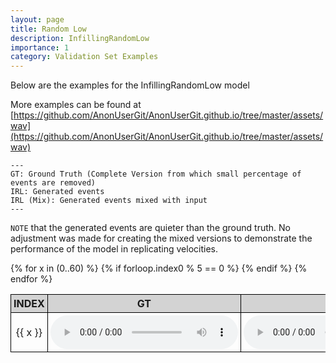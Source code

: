 ```yaml
---
layout: page
title: Random Low
description: InfillingRandomLow
importance: 1
category: Validation Set Examples
---
```


Below are the examples for the InfillingRandomLow model

More examples can be found at [https://github.com/AnonUserGit/AnonUserGit.github.io/tree/master/assets/wav](https://github.com/AnonUserGit/AnonUserGit.github.io/tree/master/assets/wav)

    ---
    GT: Ground Truth (Complete Version from which small percentage of events are removed)
    IRL: Generated events
    IRL (Mix): Generated events mixed with input
    ---


`NOTE` that the generated events are quieter than the ground truth. No adjustment was made for creating the mixed versions to demonstrate the performance of the model in replicating velocities. 


<style>
table {
  border-collapse: collapse;
  width: 100%;
}

th, td {
  border: 1px solid black;
  padding: 4px;
  text-align: center;
  width: 10%;
}

th {
  background-color: lightgray;
}
</style>

<table>
  <thead>
    <tr>
      <th>INDEX</th>
      <th>GT</th>
      <th>IRL</th>
      <th>IRL (Mix)</th>
    </tr>
  </thead>
  <tbody>
    {% for x in (0..60) %}
      {% if forloop.index0 % 5 == 0 %}
    <tr>
      <td>{{ x }}</td>
      <td><audio controls><source src="{{ site.baseurl }}/assets/wav/InfillingRandomLow/{{ x }}_A_target.wav"></audio></td>
      <td><audio controls><source src="{{ site.baseurl }}/assets/wav/InfillingRandomLow/{{ x }}_B_irl_prd.wav"></audio></td>
      <td><audio controls><source src="{{ site.baseurl }}/assets/wav/InfillingRandomLow/{{ x }}_C_mix.wav"></audio></td>
    </tr>
      {% endif %}
    {% endfor %}
  </tbody>
</table>




